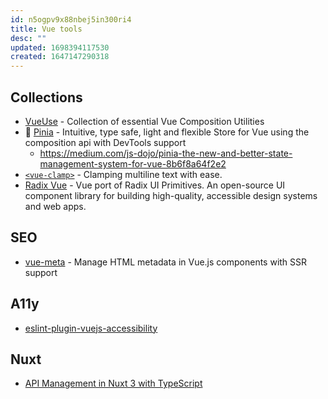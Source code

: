 ```yaml
---
id: n5ogpv9x88nbej5in300ri4
title: Vue tools
desc: ""
updated: 1698394117530
created: 1647147290318
---
```


## Collections

- [VueUse](https://github.com/vueuse/vueuse) - Collection of essential Vue Composition Utilities
- 🍍 [Pinia](https://github.com/vuejs/pinia) - Intuitive, type safe, light and flexible Store for Vue using the composition api with DevTools support
  - https://medium.com/js-dojo/pinia-the-new-and-better-state-management-system-for-vue-8b6f8a64f2e2
- [`<vue-clamp>`](https://github.com/Justineo/vue-clamp) - Clamping multiline text with ease.
- [Radix Vue](https://github.com/radix-vue/radix-vue) - Vue port of Radix UI Primitives. An open-source UI component library for building high-quality, accessible design systems and web apps.

## SEO

- [vue-meta](https://github.com/nuxt/vue-meta) - Manage HTML metadata in Vue.js components with SSR support

## A11y

- [eslint-plugin-vuejs-accessibility](https://github.com/vue-a11y/eslint-plugin-vuejs-accessibility)

## Nuxt

- [API Management in Nuxt 3 with TypeScript](https://www.vuemastery.com/blog/api-management-in-nuxt-3-with-typescript)

